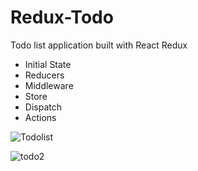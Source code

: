 # Redux-Todo

Todo list application built with React Redux

<ul>
  <li/>Initial State
  <li/>Reducers
  <li/>Middleware
  <li/>Store
  <li/>Dispatch
  <li/>Actions
</ul>

![Todolist](https://user-images.githubusercontent.com/82509653/220385063-1cd1f064-4872-4364-84bb-5313586ddba3.png)

![todo2](https://user-images.githubusercontent.com/82509653/220385267-1daa8f5d-80f1-49d6-bef0-61dd500850a2.png)

